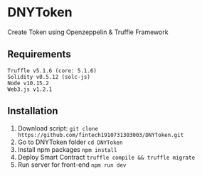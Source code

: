 # DNYToken
Create Token using Openzeppelin & Truffle Framework



## Requirements
```
Truffle v5.1.6 (core: 5.1.6)
Solidity v0.5.12 (solc-js)
Node v10.15.2
Web3.js v1.2.1
```

## Installation
1. Download script: ```git clone https://github.com/fintech1910731303003/DNYToken.git```
2. Go to DNYToken folder ```cd DNYToken```
3. Install npm packages ```npm install```
4. Deploy Smart Contract ```truffle compile && truffle migrate```
5. Run server for front-end ```npm run dev```